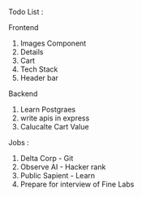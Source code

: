 Todo List :

Frontend

1. Images Component
2. Details
3. Cart
4. Tech Stack
5. Header bar

Backend

1. Learn Postgraes
2. write apis in express
3. Calucalte Cart Value

Jobs :

1. Delta Corp - Git
2. Observe AI - Hacker rank
3. Public Sapient - Learn
4. Prepare for interview of Fine Labs
